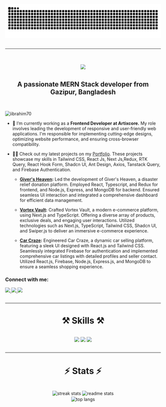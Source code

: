 <div align="center">
  <img alt="snake eating my contributions" src="https://raw.githubusercontent.com/iibrahim70/iibrahim70/output/github-contribution-grid-snake.svg" />  
</div>

<br/>
<hr/>

<!-- personal info -->
<h1 align="center">
    <img src="https://readme-typing-svg.herokuapp.com/?font=Righteous&size=35&center=true&vCenter=true&width=500&height=70&duration=4000&lines=Hi+There!+👋;+I'm+Ibrahim+Khalil!;" />
</h1>

<h2 align="center">A passionate MERN Stack developer from Gazipur, Bangladesh</h3>

<br/>

<p> <img src="https://komarev.com/ghpvc/?username=iibrahim70&label=Profile%20views&color=0e75b6&style=flat" alt="iibrahim70" /></p>

- 🔭 I’m currently working as a **Frontend Developer at Artixcore.** My role involves leading the development of responsive and user-friendly web applications. I'm responsible for implementing cutting-edge designs, optimizing website performance, and ensuring cross-browser compatibility.

- 👨‍💻 Check out my latest projects on my [Portfolio](https://iibrahim-dev.netlify.app/). These projects showcase my skills in Tailwind CSS, React Js, Next Js,Redux, RTK Query, React Hook Form, Shadcn UI, Ant Design, Axios, Tanstack Query, and Firebase Authentication.

  - **[Giver's Heaven](https://givers-heaven.netlify.app/):** Led the development of Giver's Heaven, a disaster relief donation platform. Employed React, Typescript, and Redux for frontend, and Node.js, Express, and MongoDB for backend. Ensured seamless UI interaction and integrated a comprehensive dashboard for efficient data management.

  - **[Vortex Vault](https://vortex-vault.netlify.app/):** Crafted Vortex Vault, a modern e-commerce platform, using Next.js and TypeScript. Offering a diverse array of products, exclusive deals, and engaging user interactions. Utilized technologies such as Next.js, TypeScript, Tailwind CSS, Shadcn UI, and Swiper.js to deliver an immersive e-commerce experience.

  - **[Car Craze](https://car-craze-94dda.web.app/):** Engineered Car Craze, a dynamic car selling platform, featuring a sleek UI designed with React.js and Tailwind CSS. Seamlessly integrated Firebase for authentication and implemented comprehensive car listings with detailed profiles and seller contact. Utilized React.js, Firebase, Node.js, Express.js, and MongoDB to ensure a seamless shopping experience.

<h3>Connect with me:</h3>

<div> 
  <a href="mailto:iibrahiim.dev@gmail.com">
    <img src="https://img.shields.io/badge/Gmail-D93025?style=for-the-badge&logo=gmail&logoColor=white" />
  </a>
  <a href="https://www.linkedin.com/in/iibrahim70" target="_blank">
    <img src="https://img.shields.io/badge/LinkedIn-0A66C2?style=for-the-badge&logo=linkedin&logoColor=white" target="_blank" />
  </a>
  <a href="https://www.facebook.com/iibrahim70" target="_blank">
     <img src="https://img.shields.io/badge/Facebook-1877F2?style=for-the-badge&logo=facebook&logoColor=white" target="_blank" /> 
  </a>
</div>

<br/>
<hr/>

<!-- skills -->
<h1 align="center">⚒️ Skills ⚒️</h2>
<br/>

<div align="center">
    <img src="https://skillicons.dev/icons?i=html,css,bootstrap,tailwind,react,next,firebase" />
    <img src="https://skillicons.dev/icons?i=javascript,typescript,nodejs,express,mongodb" />
    <img src="https://skillicons.dev/icons?i=npm,yarn,pnpm,figma,postman,git,github,vscode,discord" />
</div>

<br/>
<hr/>

<!-- stats -->
<h1 align="center" >⚡ Stats ⚡</h2>
<br/>

<div align=center>
  <img width=390 src="https://github-readme-streak-stats-salesp07.vercel.app/?user=iibrahim70&count_private=true&theme=react&border_radius=10" alt="streak stats"/>
  <img width=390 src="https://github-readme-stats-salesp07.vercel.app/api?username=iibrahim70&count_private=true&show_icons=true&theme=react&rank_icon=github&border_radius=10" alt="readme stats" />
  <br/>
  <img width=325 align="center" src="https://github-readme-stats-salesp07.vercel.app/api/top-langs/?username=iibrahim70&hide=HTML&langs_count=8&layout=compact&theme=react&border_radius=10&size_weight=0.5&count_weight=0.5&exclude_repo=github-readme-stats" alt="top langs" />
</div>
